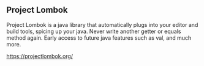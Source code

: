 Project Lombok
---

Project Lombok is a java library that automatically plugs into your editor and build tools, spicing up your java.
Never write another getter or equals method again. Early access to future java features such as val, and much more.

https://projectlombok.org/

